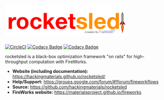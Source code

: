 
# <img alt="rocketsled" src="docs_rst/_static/rsfw.png" width="400">
[![CircleCI](https://circleci.com/gh/hackingmaterials/rocketsled.svg?style=svg)](https://circleci.com/gh/hackingmaterials/rocketsled)
[![Codacy Badge](https://api.codacy.com/project/badge/Grade/3e4e2ac81f8d47c58759c386a6377e7d)](https://www.codacy.com/app/ardunn/rocketsled?utm_source=github.com&amp;utm_medium=referral&amp;utm_content=hackingmaterials/rocketsled&amp;utm_campaign=Badge_Grade)
[![Codacy Badge](https://api.codacy.com/project/badge/Coverage/3e4e2ac81f8d47c58759c386a6377e7d)](https://www.codacy.com/app/ardunn/rocketsled?utm_source=github.com&utm_medium=referral&utm_content=hackingmaterials/rocketsled&utm_campaign=Badge_Coverage)

rocketsled is a black-box optimization framework "on rails" for high-throughput computation with FireWorks.

- **Website (including documentation):** https://hackingmaterials.github.io/rocketsled/
- **Help/Support:** https://groups.google.com/forum/#!forum/fireworkflows
- **Source:** https://github.com/hackingmaterials/rocketsled
- **FireWorks website:** https://materialsproject.github.io/fireworks